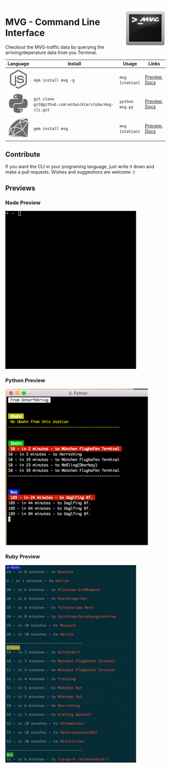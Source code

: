 <img src="resources/readme.logo.png" align="right" />

# MVG - Command Line Interface
Checkout the MVG-traffic data by querying the arriving/deperature data from you Terminal.

| Language                   | Install                                                 | Usage            | Links
| -------------------------- | ------------------------------------------------------- | ---------------- | --------------------------
| <img src="resources/node.icon.png" width="75" />    | `npm install mvg -g`                                    | `mvg [station]`  | [Preview](#node-preview), [Docs](nodejs/README.md)
| <img src="resources/python.icon.png" width="75" />  | `git clone git@github.com:entwicklerstube/mvg-cli.git`  | `python mvg.py`  | [Preview](#python-preview), [Docs](python/README.md)
| <img src="resources/ruby.icon.png" width="75" />    | `gem install mvg`                                       | `mvg [station]`  | [Preview](#ruby-preview), [Docs](ruby/README.md)

## Contribute
If you want the CLI in your programing language, just write it down and make a pull requests.
Wishes and suggestions are welcome :)

## Previews
### Node Preview
![](resources/node-preview.gif)
### Python Preview
![](resources/mvpy.png)
### Ruby Preview
![](resources/mvprb.png)
